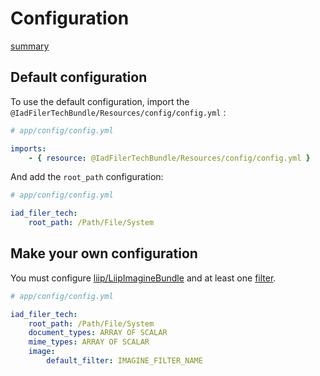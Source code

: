 Configuration
=============

[summary](/README.md)

## Default configuration

To use the default configuration, import the `@IadFilerTechBundle/Resources/config/config.yml` :

```yml
# app/config/config.yml

imports:
    - { resource: @IadFilerTechBundle/Resources/config/config.yml }
```

And add the `root_path` configuration:

```yml
# app/config/config.yml

iad_filer_tech:
    root_path: /Path/File/System
```

## Make your own configuration

You must configure [liip/LiipImagineBundle](http://symfony.com/doc/master/bundles/LiipImagineBundle/configuration.html)
and at least one [filter](http://symfony.com/doc/master/bundles/LiipImagineBundle/filters.html).

```yml
# app/config/config.yml

iad_filer_tech:
    root_path: /Path/File/System
    document_types: ARRAY OF SCALAR
    mime_types: ARRAY OF SCALAR
    image:
        default_filter: IMAGINE_FILTER_NAME
```
